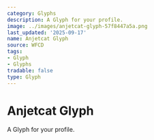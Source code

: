 ```yaml
---
category: Glyphs
description: A Glyph for your profile.
image: ../images/anjetcat-glyph-57f8447a5a.png
last_updated: '2025-09-17'
name: Anjetcat Glyph
source: WFCD
tags:
- Glyph
- Glyphs
tradable: false
type: Glyph
---
```


# Anjetcat Glyph

A Glyph for your profile.

